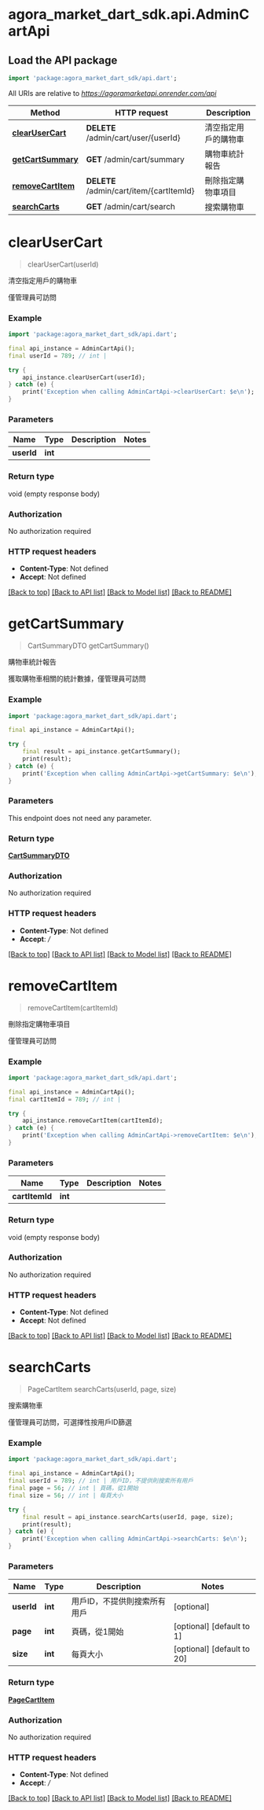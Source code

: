 # agora_market_dart_sdk.api.AdminCartApi

## Load the API package
```dart
import 'package:agora_market_dart_sdk/api.dart';
```

All URIs are relative to *https://agoramarketapi.onrender.com/api*

Method | HTTP request | Description
------------- | ------------- | -------------
[**clearUserCart**](AdminCartApi.md#clearusercart) | **DELETE** /admin/cart/user/{userId} | 清空指定用戶的購物車
[**getCartSummary**](AdminCartApi.md#getcartsummary) | **GET** /admin/cart/summary | 購物車統計報告
[**removeCartItem**](AdminCartApi.md#removecartitem) | **DELETE** /admin/cart/item/{cartItemId} | 刪除指定購物車項目
[**searchCarts**](AdminCartApi.md#searchcarts) | **GET** /admin/cart/search | 搜索購物車


# **clearUserCart**
> clearUserCart(userId)

清空指定用戶的購物車

僅管理員可訪問

### Example
```dart
import 'package:agora_market_dart_sdk/api.dart';

final api_instance = AdminCartApi();
final userId = 789; // int | 

try {
    api_instance.clearUserCart(userId);
} catch (e) {
    print('Exception when calling AdminCartApi->clearUserCart: $e\n');
}
```

### Parameters

Name | Type | Description  | Notes
------------- | ------------- | ------------- | -------------
 **userId** | **int**|  | 

### Return type

void (empty response body)

### Authorization

No authorization required

### HTTP request headers

 - **Content-Type**: Not defined
 - **Accept**: Not defined

[[Back to top]](#) [[Back to API list]](../README.md#documentation-for-api-endpoints) [[Back to Model list]](../README.md#documentation-for-models) [[Back to README]](../README.md)

# **getCartSummary**
> CartSummaryDTO getCartSummary()

購物車統計報告

獲取購物車相關的統計數據，僅管理員可訪問

### Example
```dart
import 'package:agora_market_dart_sdk/api.dart';

final api_instance = AdminCartApi();

try {
    final result = api_instance.getCartSummary();
    print(result);
} catch (e) {
    print('Exception when calling AdminCartApi->getCartSummary: $e\n');
}
```

### Parameters
This endpoint does not need any parameter.

### Return type

[**CartSummaryDTO**](CartSummaryDTO.md)

### Authorization

No authorization required

### HTTP request headers

 - **Content-Type**: Not defined
 - **Accept**: */*

[[Back to top]](#) [[Back to API list]](../README.md#documentation-for-api-endpoints) [[Back to Model list]](../README.md#documentation-for-models) [[Back to README]](../README.md)

# **removeCartItem**
> removeCartItem(cartItemId)

刪除指定購物車項目

僅管理員可訪問

### Example
```dart
import 'package:agora_market_dart_sdk/api.dart';

final api_instance = AdminCartApi();
final cartItemId = 789; // int | 

try {
    api_instance.removeCartItem(cartItemId);
} catch (e) {
    print('Exception when calling AdminCartApi->removeCartItem: $e\n');
}
```

### Parameters

Name | Type | Description  | Notes
------------- | ------------- | ------------- | -------------
 **cartItemId** | **int**|  | 

### Return type

void (empty response body)

### Authorization

No authorization required

### HTTP request headers

 - **Content-Type**: Not defined
 - **Accept**: Not defined

[[Back to top]](#) [[Back to API list]](../README.md#documentation-for-api-endpoints) [[Back to Model list]](../README.md#documentation-for-models) [[Back to README]](../README.md)

# **searchCarts**
> PageCartItem searchCarts(userId, page, size)

搜索購物車

僅管理員可訪問，可選擇性按用戶ID篩選

### Example
```dart
import 'package:agora_market_dart_sdk/api.dart';

final api_instance = AdminCartApi();
final userId = 789; // int | 用戶ID，不提供則搜索所有用戶
final page = 56; // int | 頁碼，從1開始
final size = 56; // int | 每頁大小

try {
    final result = api_instance.searchCarts(userId, page, size);
    print(result);
} catch (e) {
    print('Exception when calling AdminCartApi->searchCarts: $e\n');
}
```

### Parameters

Name | Type | Description  | Notes
------------- | ------------- | ------------- | -------------
 **userId** | **int**| 用戶ID，不提供則搜索所有用戶 | [optional] 
 **page** | **int**| 頁碼，從1開始 | [optional] [default to 1]
 **size** | **int**| 每頁大小 | [optional] [default to 20]

### Return type

[**PageCartItem**](PageCartItem.md)

### Authorization

No authorization required

### HTTP request headers

 - **Content-Type**: Not defined
 - **Accept**: */*

[[Back to top]](#) [[Back to API list]](../README.md#documentation-for-api-endpoints) [[Back to Model list]](../README.md#documentation-for-models) [[Back to README]](../README.md)

